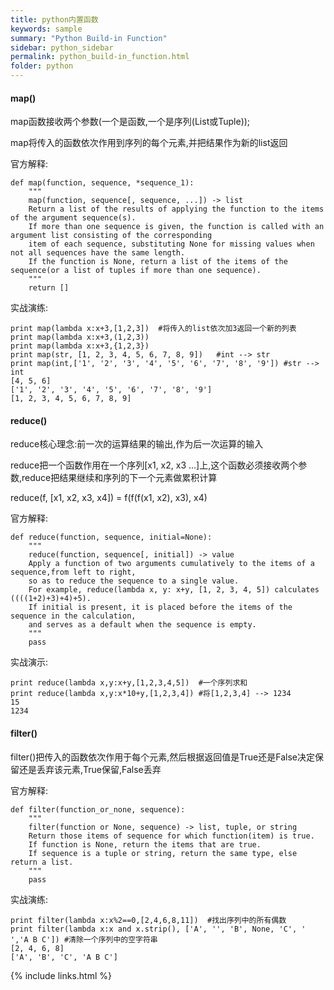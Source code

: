 ```yaml
---
title: python内置函数
keywords: sample
summary: "Python Build-in Function"
sidebar: python_sidebar
permalink: python_build-in_function.html
folder: python
---
```


#### map()

map函数接收两个参数(一个是函数,一个是序列(List或Tuple));

map将传入的函数依次作用到序列的每个元素,并把结果作为新的list返回

官方解释:

```
def map(function, sequence, *sequence_1):
    """
    map(function, sequence[, sequence, ...]) -> list
    Return a list of the results of applying the function to the items of the argument sequence(s).  
    If more than one sequence is given, the function is called with an argument list consisting of the corresponding 
    item of each sequence, substituting None for missing values when not all sequences have the same length.  
    If the function is None, return a list of the items of the sequence(or a list of tuples if more than one sequence).
    """
    return []
```

实战演练:

```
print map(lambda x:x+3,[1,2,3])  #将传入的list依次加3返回一个新的列表
print map(lambda x:x+3,(1,2,3))
print map(lambda x:x+3,{1,2,3})
print map(str, [1, 2, 3, 4, 5, 6, 7, 8, 9])   #int --> str
print map(int,['1', '2', '3', '4', '5', '6', '7', '8', '9']) #str --> int
[4, 5, 6]
['1', '2', '3', '4', '5', '6', '7', '8', '9']
[1, 2, 3, 4, 5, 6, 7, 8, 9]
```

#### reduce()

reduce核心理念:前一次的运算结果的输出,作为后一次运算的输入

reduce把一个函数作用在一个序列[x1, x2, x3 ...]上,这个函数必须接收两个参数,reduce把结果继续和序列的下一个元素做累积计算

reduce(f, [x1, x2, x3, x4]) = f(f(f(x1, x2), x3), x4)  

官方解释:

```
def reduce(function, sequence, initial=None): 
    """
    reduce(function, sequence[, initial]) -> value
    Apply a function of two arguments cumulatively to the items of a sequence,from left to right, 
    so as to reduce the sequence to a single value.
    For example, reduce(lambda x, y: x+y, [1, 2, 3, 4, 5]) calculates ((((1+2)+3)+4)+5).  
    If initial is present, it is placed before the items of the sequence in the calculation, 
    and serves as a default when the sequence is empty.
    """
    pass
```

实战演示:
```
print reduce(lambda x,y:x+y,[1,2,3,4,5])  #一个序列求和
print reduce(lambda x,y:x*10+y,[1,2,3,4]) #将[1,2,3,4] --> 1234
15
1234
```

#### filter()

filter()把传入的函数依次作用于每个元素,然后根据返回值是True还是False决定保留还是丢弃该元素,True保留,False丢弃

官方解释:

```
def filter(function_or_none, sequence): 
    """
    filter(function or None, sequence) -> list, tuple, or string
    Return those items of sequence for which function(item) is true.  
    If function is None, return the items that are true.  
    If sequence is a tuple or string, return the same type, else return a list.
    """
    pass
```

实战演练:

```
print filter(lambda x:x%2==0,[2,4,6,8,11])  #找出序列中的所有偶数
print filter(lambda x:x and x.strip(), ['A', '', 'B', None, 'C', '  ','A B C']) #清除一个序列中的空字符串
[2, 4, 6, 8]
['A', 'B', 'C', 'A B C']
```
{% include links.html %}
